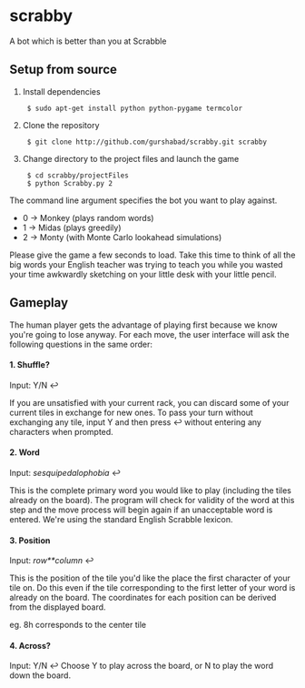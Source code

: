 # scrabby
A bot which is better than you at Scrabble


## Setup from source
1. Install dependencies

        
        $ sudo apt-get install python python-pygame termcolor
        
    
2. Clone the repository

        
        $ git clone http://github.com/gurshabad/scrabby.git scrabby
        
        
3. Change directory to the project files and launch the game

        
        $ cd scrabby/projectFiles
        $ python Scrabby.py 2

The command line argument specifies the bot you want to play against.

* 0 -> Monkey (plays random words)
* 1 -> Midas (plays greedily)
* 2 -> Monty (with Monte Carlo lookahead simulations)

Please give the game a few seconds to load. Take this time to think of all the big words your English teacher was trying to teach you while you wasted your time awkwardly sketching on your little desk with your little pencil.

## Gameplay
The human player gets the advantage of playing first because we know you're going to lose anyway. For each move, the user interface will ask the following questions in the same order:

#### 1. Shuffle?
Input: Y/N ↩

If you are unsatisfied with your current rack, you can discard some of your current tiles in exchange for new ones. To pass your turn without exchanging any tile, input Y and then press ↩ without entering any characters when prompted.

#### 2. Word
Input: *sesquipedalophobia* ↩

This is the complete primary word you would like to play (including the tiles already on the board). The program will check for validity of the word at this step and the move process will begin again if an unacceptable word is entered. We're using the standard English Scrabble lexicon.

#### 3. Position
Input: *row**column* ↩

This is the position of the tile you'd like the place the first character of your tile on. Do this even if the tile corresponding to the first letter of your word is already on the board. The coordinates for each position can be derived from the displayed board.

eg. 8h corresponds to the center tile

#### 4. Across?
Input: Y/N ↩
Choose Y to play across the board, or N to play the word down the board.

